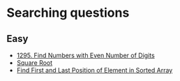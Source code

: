# Searching questions
## Easy
- [1295. Find Numbers with Even Number of Digits](https://leetcode.com/problems/find-numbers-with-even-number-of-digits/)
- [Square Root](https://leetcode.com/problems/sqrtx/)
- [Find First and Last Position of Element in Sorted Array](https://leetcode.com/problems/find-first-and-last-position-of-element-in-sorted-array/)
